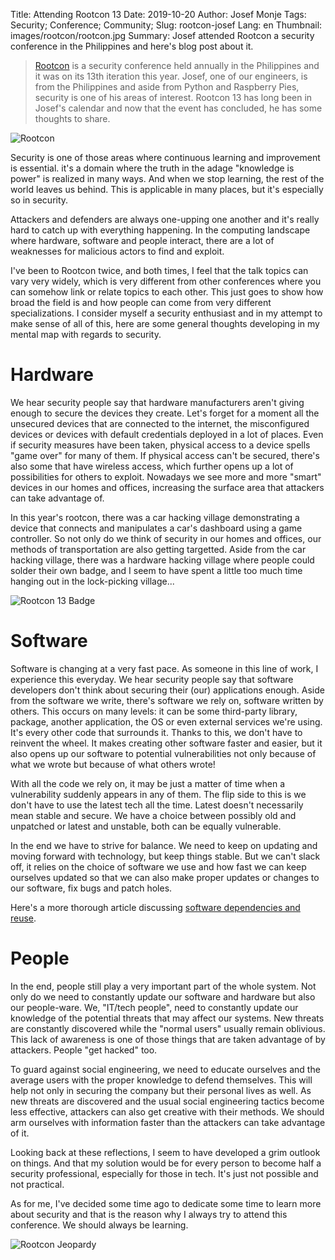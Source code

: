 Title: Attending Rootcon 13
Date: 2019-10-20
Author: Josef Monje
Tags: Security; Conference; Community;
Slug: rootcon-josef
Lang: en
Thumbnail: images/rootcon/rootcon.jpg
Summary: Josef attended Rootcon a security conference in the Philippines and here's blog post about it.

> [Rootcon](https://www.rootcon.org) is a security conference held annually in the Philippines and it was on its 13th iteration this year. Josef, one of our engineers, is from the Philippines and aside from Python and Raspberry Pies, security is one of his areas of interest. Rootcon 13 has long been in Josef's calendar and now that the event has concluded, he has some thoughts to share.

![Rootcon]({filename}/images/rootcon/rootcon.JPG "Rootcon")

Security is one of those areas where continuous learning and improvement is essential. it's a domain where the truth in the adage "knowledge is power" is realized in many ways. And when we stop learning, the rest of the world leaves us behind. This is applicable in many places, but it's especially so in security.

Attackers and defenders are always one-upping one another and it's really hard to catch up with everything happening. In the computing landscape where hardware, software and people interact, there are a lot of weaknesses for malicious actors to find and exploit.

I've been to Rootcon twice, and both times, I feel that the talk topics can vary very widely, which is very different from other conferences where you can somehow link or relate topics to each other. This just goes to show how broad the field is and how people can come from very different specializations. I consider myself a security enthusiast and in my attempt to make sense of all of this, here are some general thoughts developing in my mental map with regards to security.

# Hardware

We hear security people say that hardware manufacturers aren't giving enough to secure the devices they create. Let's forget for a moment all the unsecured devices that are connected to the internet, the misconfigured devices or devices with default credentials deployed in a lot of places. Even if security measures have been taken, physical access to a device spells "game over" for many of them. If physical access can't be secured, there's also some that have wireless access, which further opens up a lot of possibilities for others to exploit. Nowadays we see more and more "smart" devices in our homes and offices, increasing the surface area that attackers can take advantage of.

In this year's rootcon, there was a car hacking village demonstrating a device that connects and manipulates a car's dashboard using a game controller. So not only do we think of security in our homes and offices, our methods of transportation are also getting targetted. Aside from the car hacking village, there was a hardware hacking village where people could solder their own badge, and I seem to have spent a little too much time hanging out in the lock-picking village...

![Rootcon 13 Badge]({filename}/images/rootcon/rootcon_badge.JPG "Badges are a thing in security conferences. Here's the Rootcon 13 Badge!")

# Software

Software is changing at a very fast pace. As someone in this line of work, I experience this everyday. We hear security people say that software developers don't think about securing their (our) applications enough. Aside from the software we write, there's software we rely on, software written by others. This occurs on many levels: it can be some third-party library, package, another application, the OS or even external services we're using. It's every other code that surrounds it. Thanks to this, we don't have to reinvent the wheel. It makes creating other software faster and easier, but it also opens up our software to potential vulnerabilities not only because of what we wrote but because of what others wrote!

With all the code we rely on, it may be just a matter of time when a vulnerability suddenly appears in any of them. The flip side to this is we don't have to use the latest tech all the time. Latest doesn't necessarily mean stable and secure. We have a choice between possibly old and unpatched or latest and unstable, both can be equally vulnerable.

In the end we have to strive for balance. We need to keep on updating and moving forward with technology, but keep things stable. But we can't slack off, it relies on the choice of software we use and how fast we can keep ourselves updated so that we can also make proper updates or changes to our software, fix bugs and patch holes.

Here's a more thorough article discussing [software dependencies and reuse](https://queue.acm.org/detail.cfm?id=3344149).

# People

In the end, people still play a very important part of the whole system. Not only do we need to constantly update our software and hardware but also our people-ware. We, "IT/tech people", need to constantly update our knowledge of the potential threats that may affect our systems. New threats are constantly discovered while the "normal users" usually remain oblivious. This lack of awareness is one of those things that are taken advantage of by attackers. People "get hacked" too.

To guard against social engineering, we need to educate ourselves and the average users with the proper knowledge to defend themselves. This will help not only in securing the company but their personal lives as well. As new threats are discovered and the usual social engineering tactics become less effective, attackers can also get creative with their methods. We should arm ourselves with information faster than the attackers can take advantage of it.

Looking back at these reflections, I seem to have developed a grim outlook on things. And that my solution would be for every person to become half a security professional, especially for those in tech. It's just not possible and not practical.

As for me, I've decided some time ago to dedicate some time to learn more about security and that is the reason why I always try to attend this conference. We should always be learning.

![Rootcon Jeopardy]({filename}/images/rootcon/rootcon_jeopardy.JPG "Rootcon organizers and attendees know have to have fun. Here's a photo of the participants of after playing Rootcon Jeopardy.")
